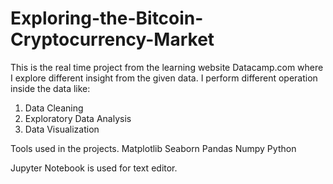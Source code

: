 # Exploring-the-Bitcoin-Cryptocurrency-Market
This is the real time project from the learning website Datacamp.com where I explore different insight from the given data.
I perform different operation inside the data like:
1. Data Cleaning
2. Exploratory Data Analysis
3. Data Visualization

Tools used in the projects.
Matplotlib
Seaborn
Pandas
Numpy
Python

Jupyter Notebook is used for text editor.
